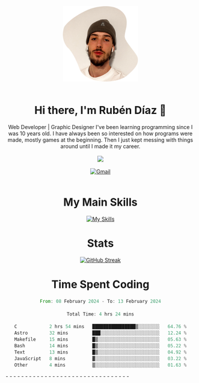 <div align="center">
	<img height=200 width=200 src="./.img/yo_github_pfp.png" alt="Rubén Díaz" width=200/><br><br>
	
	
 # Hi there, I'm Rubén Díaz 👋

  Web Developer | Graphic Designer
  I've been learning programming since I was 10 years old. I have always been so interested on how programs were made, mostly games at the beginning. Then I just kept messing with things around until I made it my career.
  <br>
  <br>
  <a href="https://www.github.com/rubendiazzz" target="_blank" rel="noreferrer"><img
src="https://img.shields.io/github/followers/rubendiazzz?logo=github&style=for-the-badge&color=red" /></a>


  <a href="mailto:rubendfraga@gmail.com">![Gmail](https://img.shields.io/badge/Gmail-D14836?style=for-the-badge&logo=gmail&logoColor=white)</a><br><br>

  # My Main Skills
  [![My Skills](https://skillicons.dev/icons?i=js,html,css,c,cpp,cs,react,astro,mysql,mongo)](https://skillicons.dev)

  # Stats
  [![GitHub Streak](https://streak-stats.demolab.com?user=rubendiazzz&theme=nord&hide_border=true&border_radius=80&background=45%2C1E2945%2C000000)](https://git.io/streak-stats)


# Time Spent Coding
<!--START_SECTION:waka-->

```rust
From: 08 February 2024 - To: 13 February 2024

Total Time: 4 hrs 24 mins

C            2 hrs 54 mins   ████████████████▒░░░░░░░░   64.76 %
Astro        32 mins         ███░░░░░░░░░░░░░░░░░░░░░░   12.24 %
Makefile     15 mins         █▒░░░░░░░░░░░░░░░░░░░░░░░   05.63 %
Bash         14 mins         █▒░░░░░░░░░░░░░░░░░░░░░░░   05.22 %
Text         13 mins         █▒░░░░░░░░░░░░░░░░░░░░░░░   04.92 %
JavaScript   8 mins          ▓░░░░░░░░░░░░░░░░░░░░░░░░   03.22 %
Other        4 mins          ▒░░░░░░░░░░░░░░░░░░░░░░░░   01.63 %
```

<!--END_SECTION:waka-->
</div>
-
-
-
-
-
-
-
-
-
-
-
-
-
-
-
-
-
-
-
-
-
-
-
-
-
-
-
-
-
-
-
-
